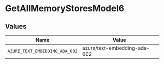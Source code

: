 # GetAllMemoryStoresModel6


## Values

| Name                           | Value                          |
| ------------------------------ | ------------------------------ |
| `AZURE_TEXT_EMBEDDING_ADA_002` | azure/text-embedding-ada-002   |